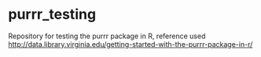 # purrr_testing
Repository for testing the purrr package in R, reference used http://data.library.virginia.edu/getting-started-with-the-purrr-package-in-r/
